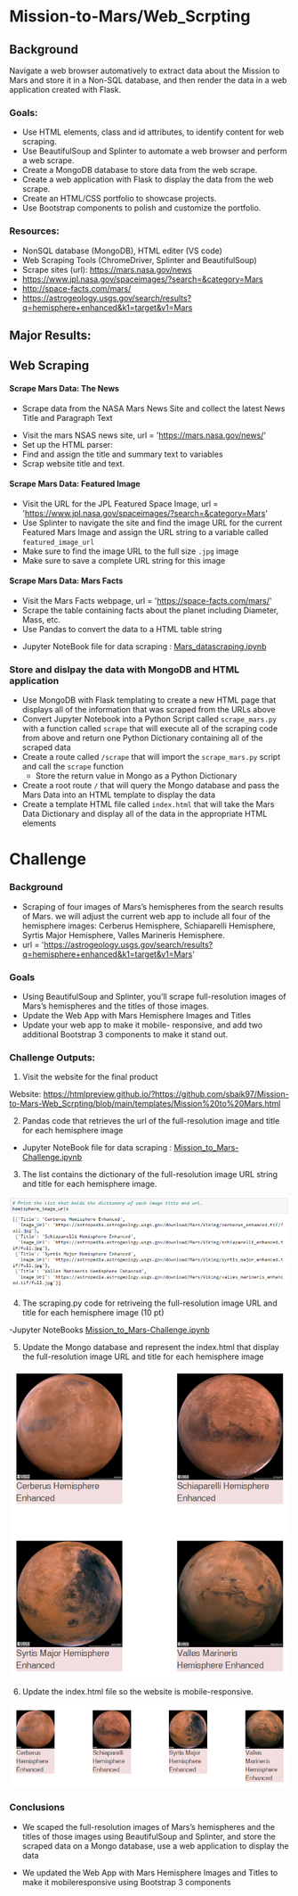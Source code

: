 # Mission-to-Mars/Web_Scrpting

## Background

Navigate a web browser automatively to extract data about the Mission to Mars and store it in a Non-SQL
database, and then render the data in a web application created with Flask. 

### Goals:

- Use HTML elements, class and id attributes, to identify content for web scraping.
- Use BeautifulSoup and Splinter to automate a web browser and perform a web scrape.
- Create a MongoDB database to store data from the web scrape.
- Create a web application with Flask to display the data from the web scrape.
- Create an HTML/CSS portfolio to showcase projects.
- Use Bootstrap components to polish and customize the portfolio.

### Resources:

- NonSQL database (MongoDB), HTML editer (VS code)
- Web Scraping Tools (ChromeDriver, Splinter and BeautifulSoup)
- Scrape sites (url): https://mars.nasa.gov/news
- https://www.jpl.nasa.gov/spaceimages/?search=&category=Mars
- http://space-facts.com/mars/
- https://astrogeology.usgs.gov/search/results?q=hemisphere+enhanced&k1=target&v1=Mars
                      
                      

## Major Results:

## Web Scraping

#### Scrape Mars Data: The News

* Scrape data from the NASA Mars News Site and collect the latest News Title and Paragraph Text
 - Visit the mars NSAS news site, url = 'https://mars.nasa.gov/news/'
 - Set up the HTML parser:
 - Find and assign the title and summary text to variables
 - Scrap website title and text.
 
#### Scrape Mars Data: Featured Image

* Visit the URL for the JPL Featured Space Image,  url = 'https://www.jpl.nasa.gov/spaceimages/?search=&category=Mars'
* Use Splinter to navigate the site and find the image URL for the current Featured Mars Image and assign the URL string to a variable called `featured_image_url`
* Make sure to find the image URL to the full size `.jpg` image
* Make sure to save a complete URL string for this image

#### Scrape Mars Data: Mars Facts

* Visit the Mars Facts webpage, url = 'https://space-facts.com/mars/'
* Scrape the table containing facts about the planet including Diameter, Mass, etc.
* Use Pandas to convert the data to a HTML table string

- Jupyter NoteBook file for data scraping : [Mars_datascraping.ipynb](/Mars_datascraping.ipynb)

### Store and dislpay the data with MongoDB and HTML application

* Use MongoDB with Flask templating to create a new HTML page that displays all of the information that was scraped from the URLs above
* Convert Jupyter Notebook into a Python Script called `scrape_mars.py` with a function called `scrape` that will execute all of the scraping code from above and return one Python Dictionary containing all of the scraped data
* Create a route called `/scrape` that will import the `scrape_mars.py` script and call the `scrape` function
    * Store the return value in Mongo as a Python Dictionary
* Create a root route `/` that will query the Mongo database and pass the Mars Data into an HTML template to display the data
* Create a template HTML file called `index.html` that will take the Mars Data Dictionary and display all of the data in the appropriate HTML elements


# Challenge

### Background

 - Scraping of four images of Mars’s hemispheres from the search results of Mars. we will adjust the current web app to include all four of the hemisphere images: Cerberus Hemisphere, Schiaparelli Hemisphere, Syrtis Major Hemisphere, Valles Marineris Hemisphere.
- url = 'https://astrogeology.usgs.gov/search/results?q=hemisphere+enhanced&k1=target&v1=Mars'

### Goals

* Using BeautifulSoup and Splinter, you’ll scrape full-resolution images of Mars’s hemispheres and the titles of those images.
* Update the Web App with Mars Hemisphere Images and Titles
* Update your web app to make it mobile- responsive, and add two additional Bootstrap 3 components to make it
stand out.



### Challenge Outputs:

1. Visit the website for the final product

Website: https://htmlpreview.github.io/?https://github.com/sbaik97/Mission-to-Mars-Web_Scrpting/blob/main/templates/Mission%20to%20Mars.html

2. Pandas code that retrieves the url of the full-resolution image and title for each hemisphere image
 
  - Jupyter NoteBook file for data scraping : [Mission_to_Mars-Challenge.ipynb](/Mission_to_Mars-Challenge.ipynb)

3. The list contains the dictionary of the full-resolution image URL string and title for each hemisphere image.  

  ![Image_url_and_title.PNG](image/image_url_and_title.PNG)

4. The scraping.py code for retriveing the full-resolution image URL and title for each hemisphere image (10 pt)

-Jupyter NoteBooks [Mission_to_Mars-Challenge.ipynb](/Mission_to_Mars-Challenge.ipynb)

5. Update the Mongo database and represent the index.html that display the full-resolution image URL and title for each hemisphere image

![Image_mars_surface](/image/mars_surface2x2.PNG)


6. Update the index.html file so the website is mobile-responsive.

![Mobile-responsive_image.PNG](image/mars_surface1x4.PNG)


### Conclusions

-  We scaped the full-resolution images of Mars’s hemispheres and the titles of those images using BeautifulSoup and Splinter, and store the scraped data on a Mongo database, use a web application to display the data

- We updated the Web App with Mars Hemisphere Images and Titles to make it mobileresponsive using Bootstrap 3 components



